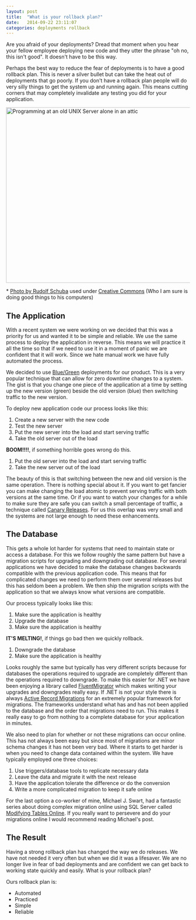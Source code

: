 ```yaml
---
layout: post
title:  "What is your rollback plan?"
date:   2014-09-22 23:11:07
categories: deployments rollback
---
```

Are you afraid of your deployments? Dread that moment when you hear your fellow
employee deploying new code and they utter the phrase "oh no, this isn't good".
It doesn't have to be this way.

Perhaps the best way to reduce the fear of deployments is to have a good
rollback plan. This is never a silver bullet but can take the heat out of
deployments that go poorly. If you don't have a rollback plan people will do
very silly things to get the system up and running again. This means cutting
corners that may completely invalidate any testing you did for your
application.

<a href="https://www.flickr.com/photos/rudolf_schuba/153225000" style="display: inline" title="UNIX - Server Photo by Rudolf Schuba used under Creative Commons from Flickr">
	<img src="https://c1.staticflickr.com/1/44/153225000_698c62c38a_z.jpg?zz=1" width="640" height="480" alt="Programming at an old UNIX Server alone in an attic">
</a>

<p>
* <a href="https://www.flickr.com/photos/rudolf_schuba/153225000" style="display: inline" title="UNIX - Server used under Creative Commons from Flickr">Photo by Rudolf Schuba</a> used under <a href="https://creativecommons.org/licenses/by/2.0/">Creative Commons</a> (Who I am sure is doing good things to his computers)
</p>

The Application
-------------------------------------------------------------------------------

With a recent system we were working on we decided that this was a priority for
us and wanted it to be simple and reliable. We use the same process to deploy
the application in reverse. This means we will practice it all the time so that
if we need to use it in a moment of panic we are confident that it will work.
Since we hate manual work we have fully automated the process.

We decided to use [Blue/Green](http://martinfowler.com/bliki/BlueGreenDeployment.html)
deployments for our product. This is a very popular technique that can allow
for zero downtime changes to a system. The gist is that you change one piece of
the application at a time by setting up the new version (green) beside the old
version (blue) then switching traffic to the new version.

To deploy new application code our process looks like this:

1. Create a new server with the new code
1. Test the new server
1. Put the new server into the load and start serving traffic
1. Take the old server out of the load

**BOOM!!!!**, if something horrible goes wrong do this.

1. Put the old server into the load and start serving traffic
1. Take the new server out of the load

The beauty of this is that switching between the new and old version is the
same operation. There is nothing special about it. If you want to get fancier
you can make changing the load atomic to prevent serving traffic with both
versions at the same time. Or if you want to watch your changes for a while to
make sure they are safe you can switch a small percentage of traffic, a
technique called [Canary Releases](http://martinfowler.com/bliki/CanaryRelease.html).
For us this overlap was very small and the systems are not large enough to need
these enhancements.

The Database
-------------------------------------------------------------------------------

This gets a whole lot harder for systems that need to maintain state or access
a database. For this we follow roughly the same pattern but have a migration
scripts for upgrading and downgrading out database. For several applications we
have decided to make the database changes backwards compatible with the
previous application code. This means that for complicated changes we need to
perform them over several releases but this has seldom been a problem. We then
ship the migration scripts with the application so that we always know what
versions are compatible.

Our process typically looks like this:

1. Make sure the application is healthy
1. Upgrade the database
1. Make sure the application is healthy

**IT'S MELTING!**, if things go bad then we quickly rollback.

1. Downgrade the database
1. Make sure the application is healthy

Looks roughly the same but typically has very different scripts because for
databases the operations required to upgrade are completely different than the
operations required to downgrade. To make this easier for .NET we have been
enjoying a library called [FluentMigrator](https://github.com/schambers/fluentmigrator/wiki)
which makes writing your upgrades and downgrades really easy. If .NET is not
your style there is always [Active Record Migrations](http://guides.rubyonrails.org/migrations.html)
for an extremely popular framework for migrations. The frameworks understand
what has and has not been applied to the database and the order that migrations
need to run. This makes it really easy to go from nothing to a complete
database for your application in minutes.

We also need to plan for whether or not these migrations can occur online. This
has not always been easy but since most of migrations are minor schema changes
it has not been very bad. Where it starts to get harder is when you need to
change data contained within the system. We have typically employed one three
choices:

1. Use triggers/database tools to replicate necessary data
1. Leave the data and migrate it with the next release
1. Have the application tolerate the difference or do the conversion
1. Write a more complicated migration to keep it safe online

For the last option a co-worker of mine, Michael J. Swart, had a fantastic
series about doing complex migration online using SQL Server called
[Modifying Tables Online](http://michaeljswart.com/2012/04/modifying-tables-online-part-1-migration-strategy/).
If you really want to persevere and do your migrations online I would recommend
reading Michael's post.

The Result
-------------------------------------------------------------------------------

Having a strong rollback plan has changed the way we do releases. We have not
needed it very often but when we did it was a lifesaver. We are no longer live
in fear of bad deployments and are confident we can get back to working state
quickly and easily. What is your rollback plan?

Ours rollback plan is:

* Automated
* Practiced
* Simple
* Reliable
